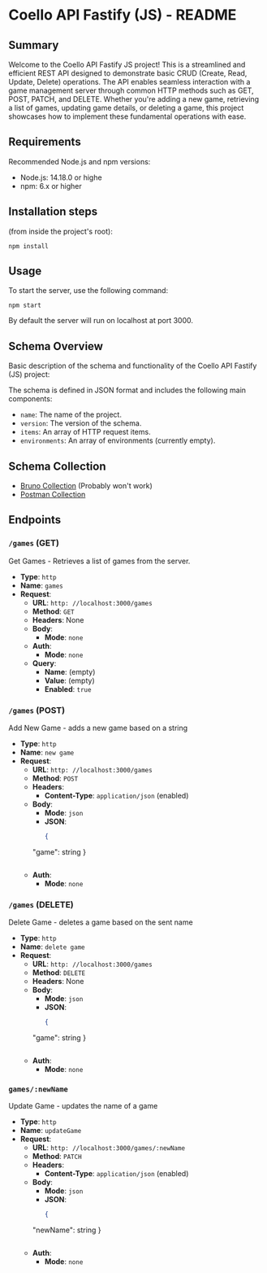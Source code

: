 # Coello API Fastify (JS) - README

## Summary

Welcome to the Coello API Fastify JS project! This is a streamlined and efficient REST API designed to demonstrate basic CRUD (Create, Read, Update, Delete) operations. The API enables seamless interaction with a game management server through common HTTP methods such as GET, POST, PATCH, and DELETE. Whether you're adding a new game, retrieving a list of games, updating game details, or deleting a game, this project showcases how to implement these fundamental operations with ease.


## Requirements
Recommended Node.js and npm versions:

* Node.js: 14.18.0 or highe
* npm: 6.x or higher

## Installation steps
(from inside the project's root):

`npm install`

## Usage

To start the server, use the following command:

`npm start`

By default the server will run on localhost at port 3000.



## Schema Overview


Basic description of the schema and functionality of the Coello API Fastify (JS) project:

The schema is defined in JSON format and includes the following main components:

- `name`: The name of the project.
- `version`: The version of the schema.
- `items`: An array of HTTP request items.
- `environments`: An array of environments (currently empty).

## Schema Collection
* [Bruno Collection](schemas/coello%20api%20fastify%20(JS).json) (Probably won't work)
* [Postman Collection](schemas/coello%20api%20fastify%20postman.json)

## Endpoints

### `/games` (GET) 
Get Games - Retrieves a list of games from the server.

- **Type**: `http`
- **Name**: `games`
- **Request**:
  - **URL**: `http: //localhost:3000/games`
  - **Method**: `GET`
  - **Headers**: None
  - **Body**: 
    - **Mode**: `none`
  - **Auth**: 
    - **Mode**: `none`
  - **Query**: 
    - **Name**: (empty)
    - **Value**: (empty)
    - **Enabled**: `true`



### `/games` (POST)
Add New Game - adds a new game based on a string

- **Type**: `http`
- **Name**: `new game`
- **Request**:
  - **URL**: `http: //localhost:3000/games`
  - **Method**: `POST`
  - **Headers**:
    - **Content-Type**: `application/json` (enabled)
  - **Body**: 
    - **Mode**: `json`
    - **JSON**: 
      ```json
      {
    "game": string
}
      ```
  - **Auth**: 
    - **Mode**: `none`



### `/games` (DELETE)
Delete Game  - deletes a game based on the sent name

- **Type**: `http`
- **Name**: `delete game`
- **Request**:
  - **URL**: `http: //localhost:3000/games`
  - **Method**: `DELETE`
  - **Headers**: None
  - **Body**: 
    - **Mode**: `json`
    - **JSON**: 
      ```json
      {
    "game": string
}
      ```
  - **Auth**: 
    - **Mode**: `none`


### `games/:newName`
Update Game - updates the name of a game 

- **Type**: `http`
- **Name**: `updateGame`
- **Request**:
  - **URL**: `http: //localhost:3000/games/:newName`
  - **Method**: `PATCH`
  - **Headers**:
    - **Content-Type**: `application/json` (enabled)
  - **Body**: 
    - **Mode**: `json`
    - **JSON**: 
      ```json
      {
    "newName": string
}
      ```
  - **Auth**: 
    - **Mode**: `none`

